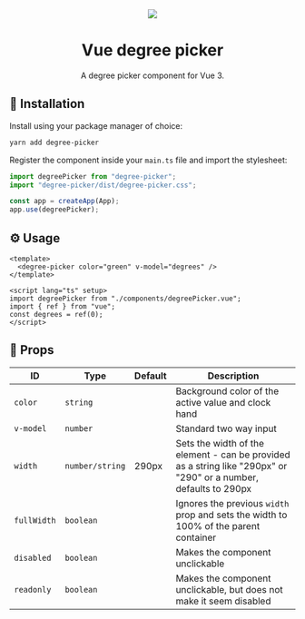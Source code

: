 <div align="center">
  <img src="https://user-images.githubusercontent.com/36193643/235635449-37f4efc3-74c4-4750-a39c-e4f2339d5087.png" />
</div>

<h1 align=center>Vue degree picker</h1>
<p align=center>A degree picker component for Vue 3.</p>

## 🚀 Installation

Install using your package manager of choice:

```bash
yarn add degree-picker
```

Register the component inside your `main.ts` file and import the stylesheet:

```ts
import degreePicker from "degree-picker";
import "degree-picker/dist/degree-picker.css";

const app = createApp(App);
app.use(degreePicker);
```

## ⚙️ Usage

```vue
<template>
  <degree-picker color="green" v-model="degrees" />
</template>

<script lang="ts" setup>
import degreePicker from "./components/degreePicker.vue";
import { ref } from "vue";
const degrees = ref(0);
</script>
```

## 📃 Props

| ID          | Type            | Default | Description                                                                                                      |
| ----------- | --------------- | ------- | ---------------------------------------------------------------------------------------------------------------- |
| `color`     | `string`        |         | Background color of the active value and clock hand                                                              |
| `v-model`   | `number`        |         | Standard two way input                                                                                           |
| `width`     | `number/string` | 290px   | Sets the width of the element - can be provided as a string like "290px" or "290" or a number, defaults to 290px |
| `fullWidth` | `boolean`       |         | Ignores the previous `width` prop and sets the width to 100% of the parent container                             |
| `disabled`  | `boolean`       |         | Makes the component unclickable                                                                                  |
| `readonly`  | `boolean`       |         | Makes the component unclickable, but does not make it seem disabled                                              |
